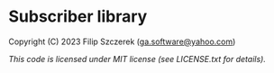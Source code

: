 # Subscriber library
Copyright (C) 2023 Filip Szczerek (ga.software@yahoo.com)

*This code is licensed under MIT license (see LICENSE.txt for details).*
